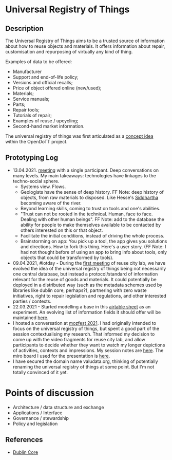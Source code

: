 # Universal Registry of Things

## Description

The Universal Registry of Things aims to be a trusted source of information about how to reuse objects and materials. It offers information about repair, customisation and repurposing of virtually any kind of thing.

Examples of data to be offered:

* Manufacturer
* Support and end-of-life policy;
* Versions and official recalls;
* Price of object offered online (new/used);
* Materials;
* Service manuals;
* Parts;
* Repair tools;
* Tutorials of repair;
* Examples of reuse / upcycling;
* Second-hand market information.

The universal registry of things was first articulated as a [concept idea](https://is.efeefe.me/concepts/universal-registry-things) within the OpenDoTT project.

## Prototyping Log

- 13.04.2021. [meeting](../../meetings/20210413-meeting.md) with a single participant. Deep conversations on many levels. My main takeaways: technologies have linkages to the techno-social sphere.
  - Systems view. Flows.
  - Geologists have the sense of deep history. FF Note: deep history of objects, from raw materials to disposed. Like Hesse's [Siddhartha](https://www.goodreads.com/book/show/52036.Siddhartha) becoming aware of the river.
  - Beyond learning skills, coming to trust on tools and one's abilities.
  - "Trust can not be rooted in the technical. Human, face to face. Dealing with other human beings". FF Note: add to the database the ability for people to make themselves available to be contacted by others interested on this or that object.
  - Facilitate the initial conditions, instead of driving the whole process.
  - Brainstorming on app: You pick up a tool, the app gives you solutions and directions. How to fork this thing. Here's a user story. (FF Note: I had not thought before of using an app to bring info about tools, only objects that could be transformed by tools).
- 09.04.2021, #iotday - During the [first meeting](../../meetings/20210409-meeting.md) of reuse city lab, we have evolved the idea of the universal registry of things being not necessarily one central database, but instead a protocol/standard of information relevant for the reuse of goods and materials. It could potentially be deployed in a distributed way (such as the metadata schemes used by libraries like dublin core, perhaps?), partnering with zero waste initiatives, right to repair legislation and regulations, and other interested parties / contexts.
- 22.03.2021 - Started modelling a base in this [airtable sheet](https://airtable.com/invite/l?inviteId=inv2pca3eNBmtT4d6&inviteToken=a6a50be7ff210aebd030eefa11c11b7f11833b4be695ab35aa9eb04cd60e877e) as an experiment. An evolving list of information fields it should offer will be maintained [here](fields.md).
- I hosted a conversation at [mozfest 2021](https://is.efeefe.me/opendott/mozfest-2021). I had originally intended to focus on the universal registry of things, but spent a good part of the session contextualising my research. That informed my decision to come up with the video fragments for reuse city lab, and allow participants to decide whether they want to watch my longer depictions of activities, contexts and impressions. My session notes are [here](https://github.com/opendott-smartcities/II/blob/main/workshops/mozfest/session-notes.md). The miro board I used for the presentation is [here](https://miro.com/app/board/o9J_lQITOhI=/).
- I have secured the domain name valudata.org, thinking of potentially renaming the universal registry of things at some point. But I'm not totally convinced of it yet.

# Points of discussion

- Architecture / data structure and exchange
- Applications / Interface
- Governance / stewardship
- Policy and legislation

## References

- [Dublin Core](https://dublincore.org/specifications/dublin-core/)
